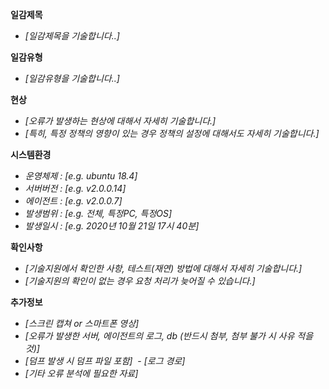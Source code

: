 **일감제목**
 - *[일감제목을 기술합니다..]*
 
**일감유형**
 - *[일감유형을 기술합니다..]*

**현상**
 - *[오류가 발생하는 현상에 대해서 자세히 기술합니다.]*
 - *[특히, 특정 정책의 영향이 있는 경우 정책의 설정에 대해서도 자세히 기술합니다.]*

**시스템환경**
 - *운영체제 : [e.g. ubuntu 18.4]*
 - *서버버전 : [e.g. v2.0.0.14]*
 - *에이전트 : [e.g. v2.0.0.7]*
 - *발생범위 : [e.g. 전체, 특정PC, 특정OS]*
 - *발생일시 : [e.g. 2020년 10월 21일 17시 40분]*
 
**확인사항**
 - *[기술지원에서 확인한 사항, 테스트(재연) 방법에 대해서 자세히 기술합니다.]*
 - *[기술지원의 확인이 없는 경우 요청 처리가 늦어질 수 있습니다.]*

**추가정보**
 - *[스크린 캡쳐 or 스마트폰 영상]*
 - *[오류가 발생한 서버, 에이전트의 로그, db (반드시 첨부, 첨부 불가 시 사유 적을 것)]*
 - *[덤프 발생 시 덤프 파일 포함]*
 - *[로그 경로]*
 - *[기타 오류 분석에 필요한 자료]*
